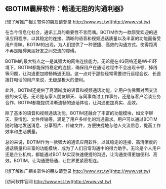 ## **《BOTIM霸屏软件：畅通无阻的沟通利器》**

[想了解推广相关软件的朋友请登录 http://www.vst.tw](http://www.vst.tw)

在当今信息化社会，通讯工具的重要性不言而喁。BOTIM作为一款颇受欢迎的通讯应用程序，以其稳定的连接、清晰的语音和视频通话质量以及丰富的功能而备受用户青睐。BOTIM的出现，为人们提供了一种便捷、高效的沟通方式，使得距离不再是阻碍亲朋好友之间交流的障碍。

BOTIM的最大特点之一是其强大的网络连接能力。无论是在4G网络还是Wi-Fi环境下，BOTIM都能保持稳定的连接，确保用户在通话过程中不会出现卡顿、掉线等问题，让沟通更加顺畅畅通无阻。这一点对于那些经常需要进行远程会议、长途拨打电话的用户来说，无疑是极大的便利。

此外，BOTIM还提供了高清晰度的语音和视频通话功能，让用户仿佛面对面交流般的亲切感。无论是与家人朋友聊天、与同事商讨工作事务，还是与客户洽谈业务合作，BOTIM都能提供清晰流畅的通话体验，让沟通更加真实、高效。

除了基本的语音和视频通话功能，BOTIM还融合了丰富的功能模块，如文字聊天、表情包、文件传输等，满足了用户多样化的沟通需求。用户可以通过BOTIM随时随地发送消息、分享照片、传输文件，方便快捷地与他人交流信息，提高工作效率和生活质量。

总的来说，BOTIM作为一款强大的通讯应用软件，以其稳定的连接、高清晰度的通话质量和丰富的功能模块，成为了人们日常沟通中的得力助手。无论是个人用户还是企业机构，都能通过BOTIM实现快速便捷的沟通，让沟通变得更加便利、高效。BOTIM，让沟通更畅通，让世界更紧密相连。

[想了解推广相关软件的朋友请登录 http://www.vst.tw](http://www.vst.tw)


[访问软件官网 http://www.vst.tw](http://www.vst.tw)
